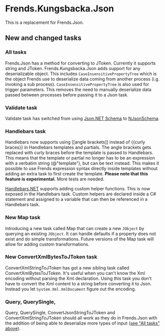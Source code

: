 # Frends.Kungsbacka.Json

This is a replacement for Frends.Json.

## New and changed tasks

### All tasks

Frends.Json has a method for converting to JToken. Currently it supports string and
JToken. Frends.Kungsbacka.Json adds support for any deserializable object. This includes
`CaseInsensitivePropertyTree` which is the object Frends use to deserialize data coming
from another process (i.g. invoking a sub process). `CaseInsensitivePropertyTree` is also
used for trigger parameters. This removes the need to manually deserialize data passed
between processes before passing it to a Json task.

### Validate task

Validate task has switched from using [Json.NET Schema](https://www.newtonsoft.com/jsonschema)
to [NJsonSchema](https://github.com/RicoSuter/NJsonSchema).

### Handlebars task

Handlebars now supports using [[angle brackets]] instead of {{curly braces}} in
Handlebars templates and partials. The angle brackets gets replaced with curly braces before
the template is passed to Handlebars. This means that the template or partial no longer has
to be an expression with a verbatim string (@"template"), but can be text instead. This makes
it possible to use Frends expression syntax directly inside templates without
adding an extra task to first create the template. **Please note that this feature is experimental.**
More tests are needed.

[Handlebars.NET](https://github.com/Handlebars-Net/Handlebars.Net) supports adding custom helper
functions. This is now exposed in the Handlebars task. Custom helpers are declared inside a C#
statement and assigned to a variable that can then be referenced in a Handlebars task.

### New Map task

Introducing a new task called Map that can create a new `JObject` by querying an existing `JObject`.
It can handle defaults if a property does not exist and do simple transformations. Future versions
of the Map task will allow for adding custom transformations.

### New ConvertXmlBytesToJToken task

ConvertXmlStringToJToken has got a new sibling task called ConvertXmlBytesToJToken. It's
useful when you can't know the Xml encoding without parsing the Xml declaration. Using this
task you don't have to convert the Xml content to a string before converting it to Json.
Instead you let `System.Xml.XmlDocument` figure out the encoding.

### Query, QuerySingle, 

Query, QuerySingle, ConvertJsonStringToJToken and ConvertXmlStringToJToken should all work as
they do in Frends.Json with the addition of being able to deserialize more types of input
([see "All tasks" above](#all-tasks)).
